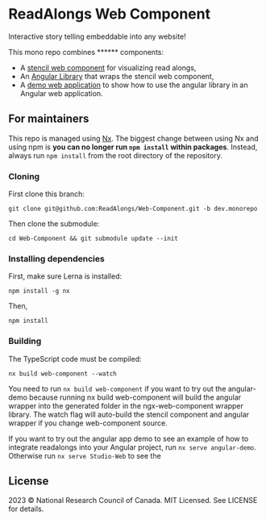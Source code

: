 ReadAlongs Web Component
=======================

Interactive story telling embeddable into any website!

<!-- TODO: put an animated GIF here, showing it off! -->

This mono repo combines ****** components:

 - A [stencil web component](packages/web-component/) for visualizing read alongs,
 - An [Angular Library](packages/ngx-web-component/) that wraps the stencil web component,
 - A [demo web application](packages/angular-demo/) to show how to use the angular library in an Angular web application.

For maintainers
---------------

This repo is managed using [Nx]. The biggest change between using Nx and
using npm is **you can no longer run `npm install` within packages**.
Instead, always run `npm install` from the root directory of the
repository.

[Nx]: https://nx.dev/

### Cloning

First clone this branch:

    git clone git@github.com:ReadAlongs/Web-Component.git -b dev.monorepo

Then clone the submodule:

    cd Web-Component && git submodule update --init 

### Installing dependencies

First, make sure Lerna is installed:

    npm install -g nx

Then,

    npm install

### Building

The TypeScript code must be compiled:

    nx build web-component --watch

You need to run `nx build web-component` if you want to try out the angular-demo because running nx build web-component will build the angular wrapper into the generated folder in the ngx-web-component wrapper library. The watch flag will auto-build the stencil component and angular wrapper if you change web-component source.

If you want to try out the angular app demo to see an example of how to integrate readalongs into your Angular project, run `nx serve angular-demo`. Otherwise run `nx serve Studio-Web` to see the 


License
-------

2023 © National Research Council of Canada. MIT Licensed. See LICENSE for details.
